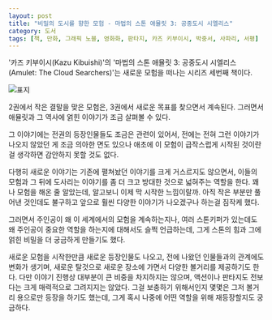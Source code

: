 ```yaml
---
layout: post
title: "비밀의 도시를 향한 모험 - 마법의 스톤 애뮬릿 3: 공중도시 시엘리스"
category: 도서
tags: [책, 만화, 그래픽 노블, 영화화, 판타지, 카즈 키부이시, 박중서, 사파리, 서평]
---
```


'카즈 키부이시(Kazu Kibuishi)'의
'마법의 스톤 애뮬릿 3: 공중도시 시엘리스(Amulet: The Cloud Searchers)'는
새로운 모험을 떠나는 시리즈 세번째 책이다.

![표지](https://lh3.googleusercontent.com/0nqpGencCgqR6tDrt01jp8f1wI4x6wcsi7yCEllrjthXO_bt1bOhlO2hJagL1d5AXA0sFnrw-l5dfQ=s480)

2권에서 작은 결말을 맞은 모험은,
3권에서 새로운 목표를 찾으면서 계속된다.
그러면서 애뮬릿과 그 역사에 얽힌 이야기가 조금 살펴볼 수 있다.

그 이야기에는 전권의 등장인물들도 조금은 관련이 있어서,
전에는 전혀 그런 이야기가 나오지 않았던 게 조금 의아한 면도 있으나
애초에 이 모험이 급작스럽게 시작된 것이란 걸 생각하면 감안하지 못할 것도 없다.

다행히 새로운 이야기는 기존에 펼쳐놨던 이야기를 크게 거스르지도 않으면서,
이들의 모험과 그 뒤에 도사리는 이야기를 좀 더 크고 방대한 것으로 넓혀주는 역할을 한다.
꽤나 모험을 해온 줄 알았는데, 알고보니 이제 막 시작한 느낌이랄까.
아직 작은 부분만 풀어낸 것인데도 불구하고 앞으로 훨씬 다양한 이야기가 나오겠구나 하는걸 짐작케 했다.

그러면서 주인공이 왜 이 세계에서의 모험을 계속하는지나,
여러 스톤키퍼가 있는데도 왜 주인공이 중요한 역할을 하는지에 대해서도 슬쩍 언급하는데,
그게 스톤의 힘과 그에 얽힌 비밀을 더 궁금하게 만들기도 했다.

새로운 모험을 시작한만큼 새로운 등장인물도 나오고,
전에 나왔던 인물들과의 관계에도 변화가 생기며,
새로운 탈것으로 새로운 장소에 가면서
다양한 볼거리를 제공하기도 한다.
다만 이야기 진행상 대부분이 큰 비중을 차지하지는 않으며,
액션이나 판타지도 전보다는 크게 매력적으로 그려지지는 않았다.
그걸 보충하기 위해서인지 몇몇은 그저 볼거리 용으로만 등장을 하기도 했는데,
그게 혹시 나중에 어떤 역할을 위해 재등장할지도 궁금하다.
